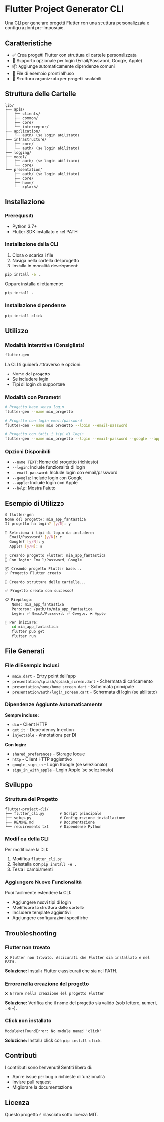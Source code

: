 # Flutter Project Generator CLI

Una CLI per generare progetti Flutter con una struttura personalizzata e configurazioni pre-impostate.

## Caratteristiche

- ✅ Crea progetti Flutter con struttura di cartelle personalizzata
- 🔐 Supporto opzionale per login (Email/Password, Google, Apple)
- 📦 Aggiunge automaticamente dipendenze comuni
- 🚀 File di esempio pronti all'uso
- 📁 Struttura organizzata per progetti scalabili

## Struttura delle Cartelle

```
lib/
├── apis/
│   ├── clients/
│   ├── common/
│   ├── core/
│   └── interceptor/
├── application/
│   └── auth/ (se login abilitato)
├── infrastructure/
│   ├── core/
│   └── auth/ (se login abilitato)
├── logging/
├── model/
│   ├── auth/ (se login abilitato)
│   └── core/
└── presentation/
    ├── auth/ (se login abilitato)
    ├── core/
    ├── home/
    └── splash/
```

## Installazione

### Prerequisiti
- Python 3.7+
- Flutter SDK installato e nel PATH

### Installazione della CLI

1. Clona o scarica i file
2. Naviga nella cartella del progetto
3. Installa in modalità development:

```bash
pip install -e .
```

Oppure installa direttamente:

```bash
pip install .
```

### Installazione dipendenze

```bash
pip install click
```

## Utilizzo

### Modalità Interattiva (Consigliata)

```bash
flutter-gen
```

La CLI ti guiderà attraverso le opzioni:
- Nome del progetto
- Se includere login
- Tipi di login da supportare

### Modalità con Parametri

```bash
# Progetto base senza login
flutter-gen --name mio_progetto

# Progetto con login email/password
flutter-gen --name mio_progetto --login --email-password

# Progetto con tutti i tipi di login
flutter-gen --name mio_progetto --login --email-password --google --apple
```

### Opzioni Disponibili

- `--name TEXT`: Nome del progetto (richiesto)
- `--login`: Include funzionalità di login
- `--email-password`: Include login con email/password
- `--google`: Include login con Google
- `--apple`: Include login con Apple
- `--help`: Mostra l'aiuto

## Esempio di Utilizzo

```bash
$ flutter-gen
Nome del progetto: mia_app_fantastica
Il progetto ha login? [y/N]: y

🔐 Seleziona i tipi di login da includere:
  Email/Password? [y/N]: y
  Google? [y/N]: y  
  Apple? [y/N]: n

🚀 Creando progetto Flutter: mia_app_fantastica
🔐 Con login: Email/Password, Google

📦 Creando progetto Flutter base...
✅ Progetto Flutter creato

📁 Creando struttura delle cartelle...

✅ Progetto creato con successo!

📋 Riepilogo:
   Nome: mia_app_fantastica
   Percorso: /path/to/mia_app_fantastica
   Login: ✅ Email/Password, ✅ Google, ❌ Apple

🚀 Per iniziare:
   cd mia_app_fantastica
   flutter pub get
   flutter run
```

## File Generati

### File di Esempio Inclusi
- `main.dart` - Entry point dell'app
- `presentation/splash/splash_screen.dart` - Schermata di caricamento
- `presentation/home/home_screen.dart` - Schermata principale
- `presentation/auth/login_screen.dart` - Schermata di login (se abilitato)

### Dipendenze Aggiunte Automaticamente

**Sempre incluse:**
- `dio` - Client HTTP
- `get_it` - Dependency Injection
- `injectable` - Annotations per DI

**Con login:**
- `shared_preferences` - Storage locale
- `http` - Client HTTP aggiuntivo
- `google_sign_in` - Login Google (se selezionato)
- `sign_in_with_apple` - Login Apple (se selezionato)

## Sviluppo

### Struttura del Progetto
```
flutter-project-cli/
├── flutter_cli.py       # Script principale
├── setup.py             # Configurazione installazione
├── README.md            # Documentazione
└── requirements.txt     # Dipendenze Python
```

### Modifica della CLI

Per modificare la CLI:
1. Modifica `flutter_cli.py`
2. Reinstalla con `pip install -e .`
3. Testa i cambiamenti

### Aggiungere Nuove Funzionalità

Puoi facilmente estendere la CLI:
- Aggiungere nuovi tipi di login
- Modificare la struttura delle cartelle
- Includere template aggiuntivi
- Aggiungere configurazioni specifiche

## Troubleshooting

### Flutter non trovato
```
❌ Flutter non trovato. Assicurati che Flutter sia installato e nel PATH.
```
**Soluzione:** Installa Flutter e assicurati che sia nel PATH.

### Errore nella creazione del progetto
```
❌ Errore nella creazione del progetto Flutter
```
**Soluzione:** Verifica che il nome del progetto sia valido (solo lettere, numeri, _ e -).

### Click non installato
```
ModuleNotFoundError: No module named 'click'
```
**Soluzione:** Installa click con `pip install click`.

## Contributi

I contributi sono benvenuti! Sentiti libero di:
- Aprire issue per bug o richieste di funzionalità
- Inviare pull request
- Migliorare la documentazione

## Licenza

Questo progetto è rilasciato sotto licenza MIT.
